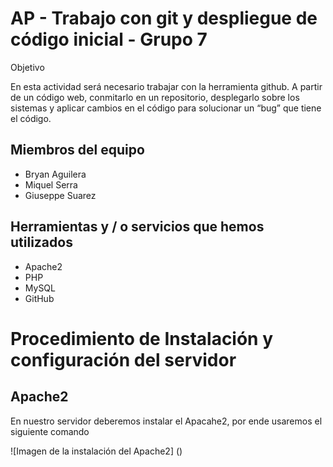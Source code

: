 # AP - Trabajo con git y despliegue de código inicial - Grupo 7 

Objetivo

En esta actividad será necesario trabajar con la herramienta github. A partir de un código web, conmitarlo en un repositorio, desplegarlo sobre los sistemas y aplicar cambios en el código para solucionar un “bug” que tiene el código.

## Miembros del equipo 

- Bryan Aguilera
- Miquel Serra
- Giuseppe Suarez

## Herramientas y / o servicios que hemos utilizados

- Apache2
- PHP
- MySQL
- GitHub

# Procedimiento de Instalación y configuración del servidor

## Apache2

En nuestro servidor deberemos instalar el Apacahe2, por ende usaremos el siguiente comando

![Imagen de la instalación del Apache2] ()
